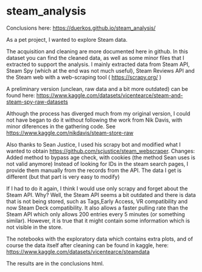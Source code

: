 # steam_analysis
Conclusions here: https://duerkos.github.io/steam_analysis/

As a pet project, I wanted to explore Steam data.

The acquisition and cleaning are more documented here in github. In this dataset you can find the cleaned data, as well as some minor files that I extracted to support the analysis. I mainly extracted data from Steam API, Steam Spy (which at the end was not much useful), Steam Reviews API and the Steam web with a web-scraping tool ( https://scrapy.org/ )

A preliminary version (unclean, raw data and a bit more outdated) can be found here: https://www.kaggle.com/datasets/vicentearce/steam-and-steam-spy-raw-datasets

Although the process has diverged much from my original version, I could not have began to do it without following the work from Nik Davis, with minor diferences in the gathering code.
See https://www.kaggle.com/nikdavis/steam-store-raw

Also thanks to Sean Justice, I used his scrapy bot and modified what I wanted to obtain https://github.com/scjustice/steam_webscraper.
Changes:
Added method to bypass age check, with cookies (the method Sean uses is not valid anymore)
Instead of looking for IDs in the steam search pages, I provide them manually from the records from the API.
The data I get is different (but that part is very easy to modify)

If I had to do it again, I think I would use only scrapy and forget about the Steam API. Why? Well, the Steam API seems a bit outdated and there is data that is not being stored, such as Tags,Early Access, VR compatibility and now Steam Deck compatibility. It also allows a faster pulling rate than the Steam API which only allows 200 entries every 5 minutes (or something similar). However, it is true that it might contain some information which is not visible in the store.

The notebooks with the exploratory data which contains extra plots, and of course the data itself after cleaning can be found in kaggle, here: https://www.kaggle.com/datasets/vicentearce/steamdata

The results are in the conclusions html.
